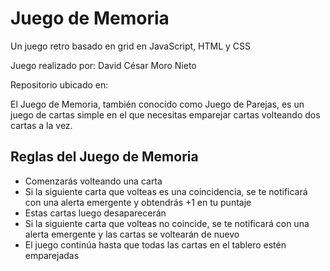 # Juego de Memoria
Un juego retro basado en grid en JavaScript, HTML y CSS

Juego realizado por: David César Moro Nieto

Repositorio ubicado en: 

El Juego de Memoria, también conocido como Juego de Parejas, es un juego de cartas simple en el que necesitas emparejar cartas volteando dos cartas a la vez.

## Reglas del Juego de Memoria
- Comenzarás volteando una carta
- Si la siguiente carta que volteas es una coincidencia, se te notificará con una alerta emergente y obtendrás +1 en tu puntaje
- Estas cartas luego desaparecerán
- Si la siguiente carta que volteas no coincide, se te notificará con una alerta emergente y las cartas se voltearán de nuevo
- El juego continúa hasta que todas las cartas en el tablero estén emparejadas








